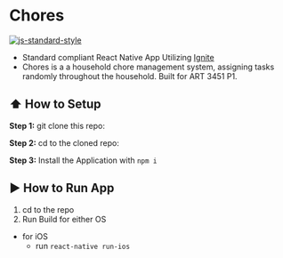 #  Chores
[![js-standard-style](https://img.shields.io/badge/code%20style-standard-brightgreen.svg?style=flat)](http://standardjs.com/)

* Standard compliant React Native App Utilizing [Ignite](https://github.com/infinitered/ignite)
* Chores is a a household chore management system, assigning tasks randomly throughout the household. Built for ART 3451 P1.

## :arrow_up: How to Setup

**Step 1:** git clone this repo:

**Step 2:** cd to the cloned repo:

**Step 3:** Install the Application with `npm i`


## :arrow_forward: How to Run App

1. cd to the repo
2. Run Build for either OS
  * for iOS
    * run `react-native run-ios`

